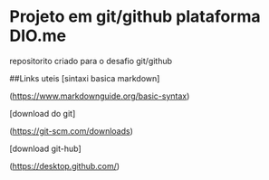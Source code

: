 # Projeto em git/github plataforma DIO.me
repositorito criado para o desafio git/github

##Links uteis
[sintaxi basica markdown]

(https://www.markdownguide.org/basic-syntax)

[download do git]

(https://git-scm.com/downloads)

[download git-hub]

(https://desktop.github.com/)
